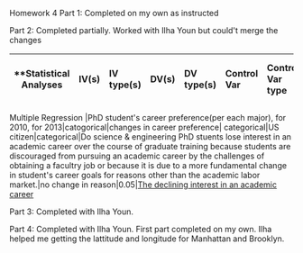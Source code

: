 Homework 4 
Part 1: Completed on my own as instructed

Part 2: Completed partially. Worked with Ilha Youn but could't merge the changes

| **Statistical Analyses	|  IV(s)  |  IV type(s) |  DV(s)  |  DV type(s)  |  Control Var | Control Var type  | Question to be answered | _H0_ | alpha | link to paper **| 
|:----------:|:----------|:------------|:-------------|:-------------|:------------------|:------------- |:----------------------------|:--------:|:-------:|:-----------|

Multiple Regression |PhD student's career preference(per each major), for 2010, for 2013|catogorical|changes in career preference| categorical|US citizen|categorical|Do science & engineering PhD stuents lose interest in an academic career over the course of graduate training because students are discouraged from pursuing an academic career by the challenges of obtaining a facultry job or because it is due to a more fundamental change in student's career goals for reasons other than the academic labor market.|no change in reason|0.05|[The declining interest in an academic career](http://journals.plos.org/plosone/article?id=10.1371/journal.pone.0184130)

Part 3: Completed with Ilha Youn.

Part 4: Completed with Ilha Youn. First part completed on my own.
Ilha helped me getting the lattitude and longitude for Manhattan and Brooklyn.
